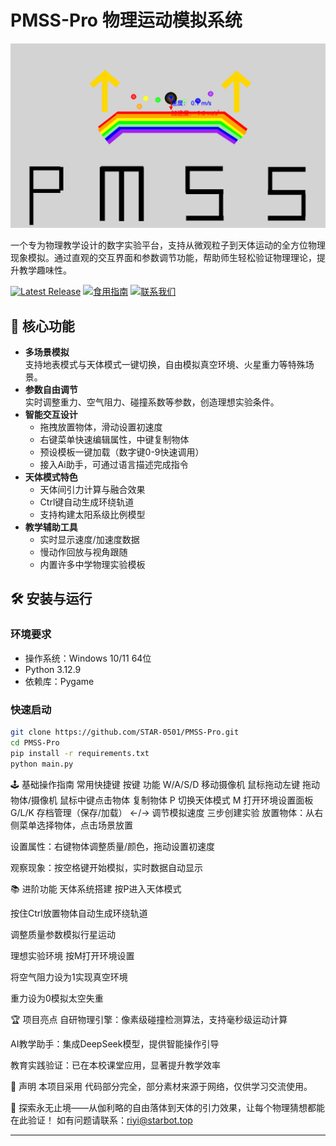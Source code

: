# PMSS-Pro 物理运动模拟系统

![软件界面示例](static/cover.png)

一个专为物理教学设计的数字实验平台，支持从微观粒子到天体运动的全方位物理现象模拟。通过直观的交互界面和参数调节功能，帮助师生轻松验证物理理论，提升教学趣味性。
  
[![Latest Release](https://img.shields.io/github/v/release/STAR-0501/PMSS-Pro?style=for-the-badge)](https://github.com/STAR-0501/PMSS-Pro/releases/latest) [![食用指南](https://img.shields.io/badge/食用指南-用户手册-blue?style=for-the-badge)](https://blog-riyi.pages.dev/2025/04/17/PMSS-Pro/PMSS%E9%A3%9F%E7%94%A8%E6%8C%87%E5%8D%97/) [![联系我们](https://img.shields.io/badge/联系我们-意见反馈-green?style=for-the-badge)](https://starbot.top)

## 🌟 核心功能

- **多场景模拟**  
  支持地表模式与天体模式一键切换，自由模拟真空环境、火星重力等特殊场景。
- **参数自由调节**  
  实时调整重力、空气阻力、碰撞系数等参数，创造理想实验条件。
- **智能交互设计**  
  - 拖拽放置物体，滑动设置初速度  
  - 右键菜单快速编辑属性，中键复制物体  
  - 预设模板一键加载（数字键0-9快速调用）
  - 接入Ai助手，可通过语言描述完成指令
- **天体模式特色**  
  - 天体间引力计算与融合效果  
  - Ctrl键自动生成环绕轨道  
  - 支持构建太阳系级比例模型
- **教学辅助工具**  
  - 实时显示速度/加速度数据  
  - 慢动作回放与视角跟随  
  - 内置许多中学物理实验模板

## 🛠️ 安装与运行

### 环境要求
- 操作系统：Windows 10/11 64位
- Python 3.12.9
- 依赖库：Pygame

### 快速启动
```bash
git clone https://github.com/STAR-0501/PMSS-Pro.git
cd PMSS-Pro
pip install -r requirements.txt
python main.py
```
🕹️ 基础操作指南
常用快捷键
按键	功能
W/A/S/D	移动摄像机
鼠标拖动左键	拖动物体/摄像机
鼠标中键点击物体	复制物体
P	切换天体模式
M	打开环境设置面板
G/L/K	存档管理（保存/加载）
←/→	调节模拟速度
三步创建实验
放置物体：从右侧菜单选择物体，点击场景放置

设置属性：右键物体调整质量/颜色，拖动设置初速度

观察现象：按空格键开始模拟，实时数据自动显示

📚 进阶功能
天体系统搭建
按P进入天体模式

按住Ctrl放置物体自动生成环绕轨道

调整质量参数模拟行星运动

理想实验环境
按M打开环境设置

将空气阻力设为1实现真空环境

重力设为0模拟太空失重

🏆 项目亮点
自研物理引擎：像素级碰撞检测算法，支持毫秒级运动计算

AI教学助手：集成DeepSeek模型，提供智能操作引导

教育实践验证：已在本校课堂应用，显著提升教学效率

📜 声明
本项目采用 代码部分完全，部分素材来源于网络，仅供学习交流使用。

🌌 探索永无止境——从伽利略的自由落体到天体的引力效果，让每个物理猜想都能在此验证！
如有问题请联系：riyi@starbot.top


---